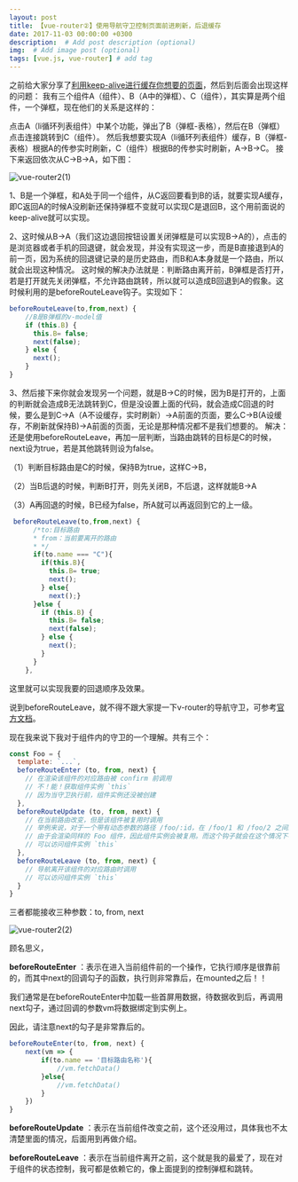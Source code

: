 ```yaml
---
layout: post
title: 【vue-router②】使用导航守卫控制页面前进刷新，后退缓存
date: 2017-11-03 00:00:00 +0300
description:  # Add post description (optional)
img:  # Add image post (optional)
tags: [vue.js, vue-router] # add tag
---
```


 之前给大家分享了[利用keep-alive进行缓存你想要的页面][1]，然后到后面会出现这样的问题：
我有三个组件A（组件）、B（A中的弹框）、C（组件），其实算是两个组件，一个弹框，现在他们的关系是这样的：

  点击A（li循环列表组件）中某个功能，弹出了B（弹框-表格），然后在B（弹框）点击连接跳转到C（组件）。
然后我想要实现A（li循环列表组件）缓存，B（弹框-表格）根据A的传参实时刷新，C（组件）根据B的传参实时刷新，A->B->C。
接下来返回依次从C->B->A，如下图：


![vue-router2(1)]({{site.baseurl}}/assets/img/vue-router2(1).png)

1、B是一个弹框，和A处于同一个组件，从C返回要看到B的话，就要实现A缓存，即C返回A的时候A没刷新还保持弹框不变就可以实现C是退回B，这个用前面说的keep-alive就可以实现。

2、这时候从B->A（我们这边退回按钮设置关闭弹框是可以实现B->A的），点击的是浏览器或者手机的回退键，就会发现，并没有实现这一步，而是B直接退到A的前一页，因为系统的回退键记录的是历史路由，而B和A本身就是一个路由，所以就会出现这种情况。
这时候的解决办法就是：判断路由离开前，B弹框是否打开，若是打开就先关闭弹框，不允许路由跳转，所以就可以造成B回退到A的假象。这时候利用的是beforeRouteLeave钩子。实现如下：

```javascript
beforeRouteLeave(to,from,next) {
    //B是B弹框的v-model值
    if (this.B) {
      this.B= false;
      next(false);
    } else {
      next();
    }
}
```
3、然后接下来你就会发现另一个问题，就是B->C的时候，因为B是打开的，上面的判断就会造成B无法跳转到C，但是没设置上面的代码，就会造成C回退的时候，要么是到C->A（A不设缓存，实时刷新）->A前面的页面，要么C->B(A设缓存，不刷新就保持B)->A前面的页面，无论是那种情况都不是我们想要的。
解决：还是使用beforeRouteLeave，再加一层判断，当路由跳转的目标是C的时候，next设为true，若是其他跳转则设为false。

（1）判断目标路由是C的时候，保持B为true，这样C->B，

（2）当B后退的时候，判断B打开，则先关闭B，不后退，这样就能B->A

（3）A再回退的时候，B已经为false，所A就可以再返回到它的上一级。

```javascript
 beforeRouteLeave(to,from,next) {
      /*to:目标路由
      * from：当前要离开的路由
      * */
      if(to.name === "C"){
        if(this.B){
          this.B= true;
          next();
        } else{
          next();}
      }else {
        if (this.B) {
          this.B= false;
          next(false);
        } else {
          next();
        }
      }
    },
```
这里就可以实现我要的回退顺序及效果。

说到beforeRouteLeave，就不得不跟大家提一下v-router的导航守卫，可参考[官方文档][2]。

现在我来说下我对于组件内的守卫的一个理解。共有三个：
```javascript
const Foo = {
  template: `...`,
  beforeRouteEnter (to, from, next) {
    // 在渲染该组件的对应路由被 confirm 前调用
    // 不！能！获取组件实例 `this`
    // 因为当守卫执行前，组件实例还没被创建
  },
  beforeRouteUpdate (to, from, next) {
    // 在当前路由改变，但是该组件被复用时调用
    // 举例来说，对于一个带有动态参数的路径 /foo/:id，在 /foo/1 和 /foo/2 之间跳转的时候，
    // 由于会渲染同样的 Foo 组件，因此组件实例会被复用。而这个钩子就会在这个情况下被调用。
    // 可以访问组件实例 `this`
  },
  beforeRouteLeave (to, from, next) {
    // 导航离开该组件的对应路由时调用
    // 可以访问组件实例 `this`
  }
}
```
三者都能接收三种参数：to, from, next

![vue-router2(2)]({{site.baseurl}}/assets/img/vue-router2(2).png)

顾名思义，

**beforeRouteEnter** ：表示在进入当前组件前的一个操作，它执行顺序是很靠前的，而其中next的回调勾子的函数，执行则非常靠后，在mounted之后！！

我们通常是在beforeRouteEnter中加载一些首屏用数据，待数据收到后，再调用next勾子，通过回调的参数vm将数据绑定到实例上。

因此，请注意next的勾子是非常靠后的。
```javascript
beforeRouteEnter(to, from, next) {
    next(vm => {
        if(to.name == '目标路由名称'){
            //vm.fetchData()
        }else{
            //vm.fetchData()
        }
    })
}
```
**beforeRouteUpdate** ：表示在当前组件改变之前，这个还没用过，具体我也不太清楚里面的情况，后面用到再做介绍。

**beforeRouteLeave** ：表示在当前组件离开之前，这个就是我的最爱了，现在对于组件的状态控制，我可都是依赖它的，像上面提到的控制弹框和跳转。


  [1]: https://segmentfault.com/a/1190000011640453
  [2]: https://router.vuejs.org/zh-cn/advanced/navigation-guards.html
